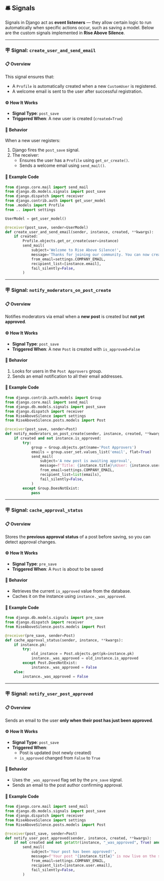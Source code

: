 ## 🛎️ Signals

Signals in Django act as **event listeners** — they allow certain logic to run automatically when specific actions occur, such as saving a model. Below are the custom signals implemented in **Rise Above Silence**.

---

### 🪧 Signal: `create_user_and_send_email`

#### 📋 Overview
This signal ensures that:
- A `Profile` is automatically created when a new `CustomUser` is registered.
- A welcome email is sent to the user after successful registration.

#### ⚙️ How It Works

- **Signal Type**: `post_save`  
- **Triggered When**: A new user is created (`created=True`)

#### 🔄 Behavior
When a new user registers:
1. Django fires the `post_save` signal.
2. The receiver:
   - Ensures the user has a `Profile` using `get_or_create()`.
   - Sends a welcome email using `send_mail()`.

#### 📘 Example Code

```python
from django.core.mail import send_mail
from django.db.models.signals import post_save
from django.dispatch import receiver
from django.contrib.auth import get_user_model
from .models import Profile
from .. import settings

UserModel = get_user_model()

@receiver(post_save, sender=UserModel)
def create_user_and_send_email(sender, instance, created, **kwargs):
    if created:
        Profile.objects.get_or_create(user=instance)
        send_mail(
            subject='Welcome to Rise Above Silence!',
            message='Thanks for joining our community. You can now create and share posts.',
            from_email=settings.COMPANY_EMAIL,
            recipient_list=[instance.email],
            fail_silently=False,
        )
```

---

### 🪧 Signal: `notify_moderators_on_post_create`

#### 📋 Overview
Notifies moderators via email when a **new post** is created but **not yet approved**.

#### ⚙️ How It Works

- **Signal Type**: `post_save`
- **Triggered When**: A new `Post` is created with `is_approved=False`

#### 🔄 Behavior
1. Looks for users in the `Post Approvers` group.
2. Sends an email notification to all their email addresses.

#### 📘 Example Code

```python
from django.contrib.auth.models import Group
from django.core.mail import send_mail
from django.db.models.signals import post_save
from django.dispatch import receiver
from RiseAboveSilence import settings
from RiseAboveSilence.posts.models import Post

@receiver(post_save, sender=Post)
def notify_moderators_on_post_create(sender, instance, created, **kwargs):
    if created and not instance.is_approved:
        try:
            group = Group.objects.get(name='Post Approvers')
            emails = group.user_set.values_list('email', flat=True)
            send_mail(
                subject='A new post is awaiting approval',
                message=f'Title: {instance.title}\nUser: {instance.user.username}',
                from_email=settings.COMPANY_EMAIL,
                recipient_list=list(emails),
                fail_silently=False,
            )
        except Group.DoesNotExist:
            pass
```

---

### 🪧 Signal: `cache_approval_status`

#### 📋 Overview
Stores the **previous approval status** of a post before saving, so you can detect approval changes.

#### ⚙️ How It Works

- **Signal Type**: `pre_save`
- **Triggered When**: A `Post` is about to be saved

#### 🔄 Behavior
- Retrieves the current `is_approved` value from the database.
- Caches it on the instance using `instance._was_approved`.

#### 📘 Example Code

```python
from django.db.models.signals import pre_save
from django.dispatch import receiver
from RiseAboveSilence.posts.models import Post

@receiver(pre_save, sender=Post)
def cache_approval_status(sender, instance, **kwargs):
    if instance.pk:
        try:
            old_instance = Post.objects.get(pk=instance.pk)
            instance._was_approved = old_instance.is_approved
        except Post.DoesNotExist:
            instance._was_approved = False
    else:
        instance._was_approved = False
```

---

### 🪧 Signal: `notify_user_post_approved`

#### 📋 Overview
Sends an email to the user **only when their post has just been approved**.

#### ⚙️ How It Works

- **Signal Type**: `post_save`
- **Triggered When**:
  - Post is updated (not newly created)
  - `is_approved` changed from `False` to `True`

#### 🔄 Behavior
- Uses the `_was_approved` flag set by the `pre_save` signal.
- Sends an email to the post author confirming approval.

#### 📘 Example Code

```python
from django.core.mail import send_mail
from django.db.models.signals import post_save
from django.dispatch import receiver
from RiseAboveSilence import settings
from RiseAboveSilence.posts.models import Post

@receiver(post_save, sender=Post)
def notify_user_post_approved(sender, instance, created, **kwargs):
    if not created and not getattr(instance, "_was_approved", True) and instance.is_approved:
        send_mail(
            subject='Your post has been approved!',
            message=f'Your post "{instance.title}" is now live on the site.',
            from_email=settings.COMPANY_EMAIL,
            recipient_list=[instance.user.email],
            fail_silently=False,
        )
```
